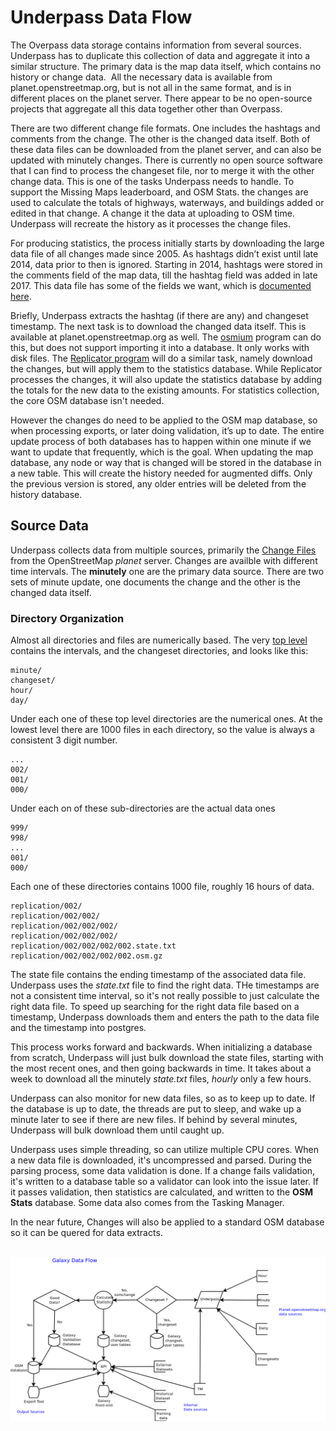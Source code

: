 # Underpass Data Flow

The Overpass data storage contains information from several
sources. Underpass has to duplicate this collection of data and
aggregate it into a similar structure. The primary data is the map
data itself, which contains no history or change data.  All the
necessary data is available from planet.openstreetmap.org, but is not
all in the same format, and is in different places on the planet
server. There appear to be no open-source projects that aggregate all
this data together other than Overpass.

There are two different change file formats. One includes the hashtags
and comments from the change. The other is the changed data
itself. Both of these data files can be downloaded from the planet
server, and can also be updated with minutely changes. There is
currently no open source software that I can find to process the
changeset file, nor to merge it with the other change data. This is
one of the tasks Underpass needs to handle. To support the Missing
Maps leaderboard, and OSM Stats. the changes are used to calculate the
totals of highways, waterways, and buildings added or edited in that
change. A change it the data at uploading to OSM time. Underpass will
recreate the history as it processes the change files.

For producing statistics, the process initially starts by downloading
the large data file of all changes made since 2005. As hashtags didn’t
exist until late 2014, data prior to then is ignored. Starting in
2014, hashtags were stored in the comments field of the map data, till
the hashtag field was added in late 2017. This data file has some of
the fields we want, which is [documented here](changefile.md).

Briefly, Underpass extracts the hashtag (if there are any) and
changeset timestamp. The next task is to download the changed data
itself. This is available at planet.openstreetmap.org as well. The
[osmium](https://wiki.openstreetmap.org/wiki/Osmium) program can do
this, but does not support importing it into a database. It only
works with disk files. The [Replicator program](replicator.md) will do
a similar task, namely download the changes, but will apply them to
the statistics database. While Replicator processes the changes, it
will also update the statistics database by adding the totals for the
new data to the existing amounts. For statistics collection, the
core OSM database isn't needed.

However the changes do need to be applied to the OSM map database, so
when processing exports, or later doing validation, it’s up to
date. The entire update process of both databases has to happen within
one minute if we want to update that frequently, which is the
goal. When updating the map database, any node or way that is changed
will be stored in the database in a new table. This will create the
history needed for augmented diffs. Only the previous version is
stored, any older entries will be deleted from the history database.

## Source Data

Underpass collects data from multiple sources, primarily the 
[Change Files](changefile.md) from the OpenStreetMap *planet*
server. Changes are availble with different time intervals. The
**minutely** one are the primary data source. There are two sets of
minute update, one documents the change and the other is the changed
data itself.

### Directory Organization

Almost all directories and files are numerically based. The very [top
level](https://planet.openstreetmap.org/replication/) contains the
intervals, and the changeset directories, and looks like this:

	minute/
	changeset/
	hour/
	day/

Under each one of these top level directories are the numerical
ones. At the lowest level there are 1000 files in each directory, so
the value is always a consistent 3 digit number.

	...
	002/
	001/
	000/

Under each on of these sub-directories are the actual data ones

	999/
	998/
	...
	001/
	000/

Each one of these directories contains 1000 file, roughly 16 hours
of data.

	replication/002/
	replication/002/002/
	replication/002/002/002/
	replication/002/002/002/
	replication/002/002/002/002.state.txt
	replication/002/002/002/002.osm.gz

The state file contains the ending timestamp of the associated data
file. Underpass uses the *state.txt* file to find the right data. THe
timestamps are not a consistent time interval, so it's not really
possible to just calculate the right data file. To speed up searching
for the right data file based on a timestamp, Underpass downloads them
and enters the path to the data file and the timestamp into postgres.

This process works forward and backwards. When initializing a database
from scratch, Underpass will just bulk download the state files,
starting with the most recent ones, and then going backwards in
time. It takes about a week to download all the minutely *state.txt*
files, *hourly* only a few hours.

Underpass can also monitor for new data files, so as to keep up to
date. If the database is up to date, the threads are put to sleep, and
wake up a minute later to see if there are new files. If behind by
several minutes, Underpass will bulk download them until caught up.

Underpass uses simple threading, so can utilize multiple CPU
cores. When a new data file is downloaded, it's uncompressed and
parsed. During the parsing process, some data validation is done.
If a change fails validation, it's written to a database table so a
validator can look into the issue later. If it passes validation, then
statistics are calculated, and written to the **OSM Stats**
database. Some data also comes from the Tasking Manager.

In the near future, Changes will also be applied to a standard OSM
database so it can be quered for data extracts.

&nbsp;
![Flow Chart](https://raw.githubusercontent.com/hotosm/underpass/master/doc/dataflow.png)
